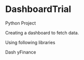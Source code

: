 # DashboardTrial
Python Project

Creating a dashboard to fetch data.

Using following libraries

Dash
yFinance


